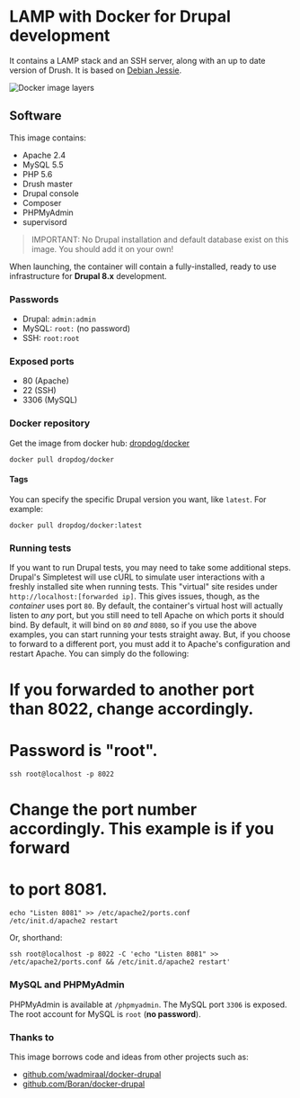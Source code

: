 LAMP with Docker for Drupal development
========================================

It contains a LAMP stack and an SSH server, along with an up to date version of Drush. It is based on [Debian Jessie](https://wiki.debian.org/DebianJessie).

![Docker image layers](https://badge.imagelayers.io/dropdog/docker.svg "Get your own badge on imagelayers.io")

Software
---------

This image contains:

* Apache 2.4
* MySQL 5.5
* PHP 5.6
* Drush master
* Drupal console
* Composer
* PHPMyAdmin
* supervisord

> IMPORTANT: No Drupal installation and default database exist on this image. You should add it on your own!

When launching, the container will contain a fully-installed, ready to use infrastructure for **Drupal 8.x** development.

### Passwords

* Drupal: `admin:admin`
* MySQL: `root:` (no password)
* SSH: `root:root`

### Exposed ports

* 80 (Apache)
* 22 (SSH)
* 3306 (MySQL)


### Docker repository

Get the image from docker hub: [dropdog/docker](https://hub.docker.com/r/dropdog/docker/)

```docker pull dropdog/docker```

#### Tags

You can specify the specific Drupal version you want, like `latest`. For example:

```docker pull dropdog/docker:latest```

### Running tests

If you want to run Drupal tests, you may need to take some additional steps.
Drupal's Simpletest will use cURL to simulate user interactions with a freshly installed site when running tests. This "virtual" site resides under `http://localhost:[forwarded ip]`. This gives issues, though, as the *container* uses port `80`. 
By default, the container's virtual host will actually listen to *any* port, but you still need to tell Apache on which ports it should bind. By default, it will bind on `80` *and* `8080`, so if you use the above examples, you can start running your tests straight away. 
But, if you choose to forward to a different port, you must add it to Apache's configuration and restart Apache. You can simply do the following:

  # If you forwarded to another port than 8022, change accordingly.
  # Password is "root".
  ```
  ssh root@localhost -p 8022
  ```
  # Change the port number accordingly. This example is if you forward
  # to port 8081.
  ```
  echo "Listen 8081" >> /etc/apache2/ports.conf
  /etc/init.d/apache2 restart
  ```

Or, shorthand:

  ```ssh root@localhost -p 8022 -C 'echo "Listen 8081" >> /etc/apache2/ports.conf && /etc/init.d/apache2 restart'```

### MySQL and PHPMyAdmin

PHPMyAdmin is available at `/phpmyadmin`. 
The MySQL port `3306` is exposed. 
The root account for MySQL is `root` (**no password**).

### Thanks to
This image borrows code and ideas from other projects such as:

 - [github.com/wadmiraal/docker-drupal](https://github.com/wadmiraal/docker-drupal)
 - [github.com/Boran/docker-drupal](https://github.com/Boran/docker-drupal)

